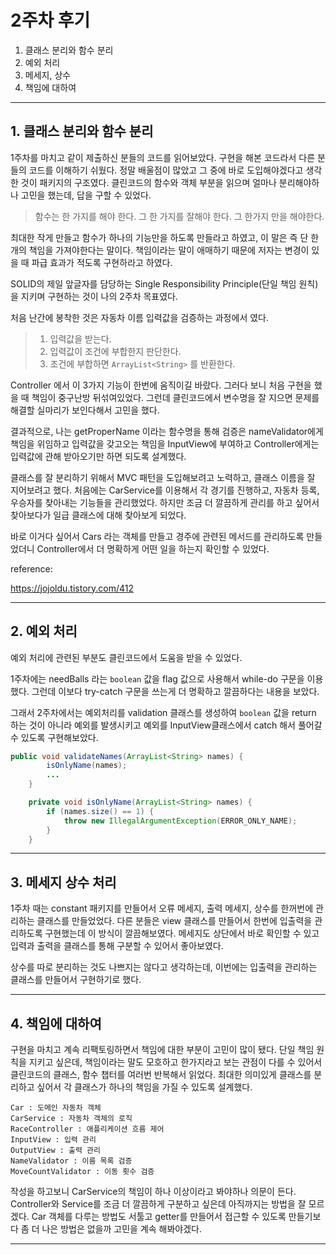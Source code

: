 # 2주차 후기

1. 클래스 분리와 함수 분리
2. 예외 처리
3. 메세지, 상수
4. 책임에 대하여

---

## 1. 클래스 분리와 함수 분리

1주차를 마치고 같이 제출하신 분들의 코드를 읽어보았다. 구현을 해본 코드라서 다른 분들의 코드를 이해하기 쉬웠다. 정말 배울점이 많았고 그 중에 바로 도입해야겠다고 생각한 것이 패키지의 구조였다. 클린코드의 함수와 객체 부분을 읽으며 얼마나 분리해야하나 고민을 했는데, 답을 구할 수 있었다.

> 함수는 한 가지를 해야 한다. 그 한 가지를 잘해야 한다. 그 한가지 만을 해야한다.

최대한 작게 만들고 함수가 하나의 기능만을 하도록 만들라고 하였고, 이 말은 즉 단 한개의 책임을 가져야한다는 말이다. 책임이라는 말이 애매하기 때문에 저자는 변경이 있을 때 파급 효과가 적도록 구현하라고 하였다.

SOLID의 제일 앞글자를 담당하는 Single Responsibility Principle(단일 책임 원칙) 을 지키며 구현하는 것이 나의 2주차 목표였다.

처음 난간에 봉착한 것은 자동차 이름 입력값을 검증하는 과정에서 였다. 

> 1. 입력값을 받는다.
> 2. 입력값이 조건에 부합한지 판단한다.
> 3. 조건에 부합하면 `ArrayList<String>` 를 반환한다.

Controller 에서 이 3가지 기능이 한번에 움직이길 바랐다. 그러다 보니 처음 구현을 했을 때 책임이 중구난방 뒤섞여있었다. 그런데 클린코드에서 변수명을 잘 지으면 문제를 해결할 실마리가 보인다해서 고민을 했다.

결과적으로, 나는 getProperName 이라는 함수명을 통해 검증은 nameValidator에게 책임을 위임하고 입력값을 갖고오는 책임을 InputView에 부여하고 Controller에게는 입력값에 관해 받아오기만 하면 되도록 설계했다.

클래스를 잘 분리하기 위해서 MVC 패턴을 도입해보려고 노력하고, 클래스 이름을 잘 지어보려고 했다. 처음에는 CarService를 이용해서 각 경기를 진행하고, 자동차 등록, 우승자를 찾아내는 기능들을 관리했었다. 하지만 조금 더 깔끔하게 관리를 하고 싶어서 찾아보다가 일급 클래스에 대해 찾아보게 되었다.

바로 이거다 싶어서 Cars 라는 객체를 만들고 경주에 관련된 메서드를 관리하도록 만들었더니 Controller에서 더 명확하게 어떤 일을 하는지 확인할 수 있었다.

reference:

https://jojoldu.tistory.com/412

---

## 2. 예외 처리

예외 처리에 관련된 부분도 클린코드에서 도움을 받을 수 있었다.

1주차에는 needBalls 라는 `boolean` 값을 flag 값으로 사용해서 while-do 구문을 이용했다. 그런데 이보다 try-catch 구문을 쓰는게 더 명확하고 깔끔하다는 내용을 보았다.

그래서 2주차에서는 예외처리를 validation 클래스를 생성하여 `boolean` 값을 return 하는 것이 아니라 예외를 발생시키고 예외를 InputView클래스에서 catch 해서 풀어갈 수 있도록 구현해보았다.

```java
public void validateNames(ArrayList<String> names) {
		isOnlyName(names);
    	...
	}

	private void isOnlyName(ArrayList<String> names) {
		if (names.size() == 1) {
			throw new IllegalArgumentException(ERROR_ONLY_NAME);
		}
	}
```

---

## 3. 메세지 상수 처리

1주차 때는 constant 패키지를 만들어서 오류 메세지, 출력 메세지, 상수를 한꺼번에 관리하는 클래스를 만들었었다. 다른 분들은 view 클래스를 만들어서 한번에 입출력을 관리하도록 구현했는데 이 방식이 깔끔해보였다. 메세지도 상단에서 바로 확인할 수 있고 입력과 출력을 클래스를 통해 구분할 수 있어서 좋아보였다.

상수를 따로 분리하는 것도 나쁘지는 않다고 생각하는데, 이번에는 입출력을 관리하는 클래스를 만들어서 구현하기로 했다.

----

## 4. 책임에 대하여

구현을 마치고 계속 리팩토링하면서 책임에 대한 부분이 고민이 많이 됐다. 단일 책임 원칙을 지키고 싶은데, 책임이라는 말도 모호하고 한가지라고 보는 관점이 다를 수 있어서 클린코드의 클래스, 함수 챕터를 여러번 반복해서 읽었다. 최대한 의미있게 클래스를 분리하고 싶어서 각 클래스가 하나의 책임을 가질 수 있도록 설계했다.

```
Car : 도메인 자동차 객체
CarService : 자동차 객체의 로직
RaceController : 애플리케이션 흐름 제어
InputView : 입력 관리
OutputView : 출력 관리
NameValidator : 이름 목록 검증
MoveCountValidator : 이동 횟수 검증
```

작성을 하고보니 CarService의 책임이 하나 이상이라고 봐야하나 의문이 든다. Controller와 Service를 조금 더 깔끔하게 구분하고 싶은데 아직까지는 방법을 잘 모르겠다. Car 객체를 다루는 방법도 서툴고 getter를 만들어서 접근할 수 있도록 만들기보다 좀 더 나은 방법은 없을까 고민을 계속 해봐야겠다.

---

